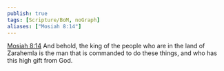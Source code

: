 ```yaml
---
publish: true
tags: [Scripture/BoM, noGraph]
aliases: ["Mosiah 8:14"]
---
```

[Mosiah 8:14](https://churchofjesuschrist.org/study/scriptures/bofm/mosiah/8?lang=eng&id=p14#p14) And behold, the king of the people who are in the land of Zarahemla is the man that is commanded to do these things, and who has this high gift from God.
